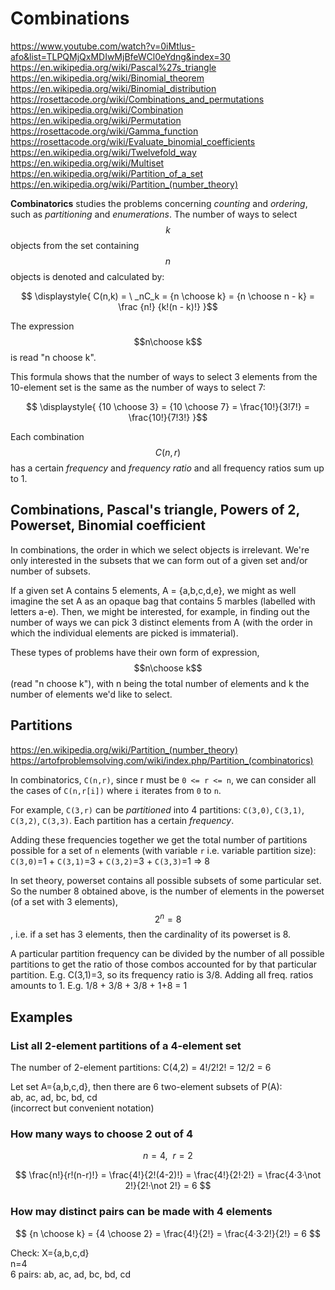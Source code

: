 # Combinations

https://www.youtube.com/watch?v=0iMtlus-afo&list=TLPQMjQxMDIwMjBfeWCl0eYdng&index=30
https://en.wikipedia.org/wiki/Pascal%27s_triangle
https://en.wikipedia.org/wiki/Binomial_theorem
https://en.wikipedia.org/wiki/Binomial_distribution
https://rosettacode.org/wiki/Combinations_and_permutations
https://en.wikipedia.org/wiki/Combination
https://en.wikipedia.org/wiki/Permutation
https://rosettacode.org/wiki/Gamma_function
https://rosettacode.org/wiki/Evaluate_binomial_coefficients
https://en.wikipedia.org/wiki/Twelvefold_way
https://en.wikipedia.org/wiki/Multiset
https://en.wikipedia.org/wiki/Partition_of_a_set
https://en.wikipedia.org/wiki/Partition_(number_theory)






**Combinatorics** studies the problems concerning *counting* and *ordering*, such as *partitioning* and *enumerations*. The number of ways to select $$k$$ objects from the set containing $$n$$ objects is denoted and calculated by:

$$
\displaystyle{
C(n,k) = \ _nC_k = 
{n \choose k} = 
{n \choose n - k} = 
\frac {n!} {k!(n - k)!}
}$$

The expression $$n\choose k$$ is read "n choose k".

This formula shows that the number of ways to select 3 elements from the 10-element set is the same as the number of ways to select 7:

$$
\displaystyle{
{10 \choose 3} = {10 \choose 7} = \frac{10!}{3!7!} = \frac{10!}{7!3!}
}$$



Each combination $$C(n,r)$$ has a certain *frequency* and *frequency ratio* and all frequency ratios sum up to 1.


## Combinations, Pascal's triangle, Powers of 2, Powerset, Binomial coefficient

In combinations, the order in which we select objects is irrelevant. We're only interested in the subsets that we can form out of a given set and/or number of subsets.

If a given set A contains 5 elements, A = {a,b,c,d,e}, we might as well imagine the set A as an opaque bag that contains 5 marbles (labelled with letters a-e). Then, we might be interested, for example, in finding out the number of ways we can pick 3 distinct elements from A (with the order in which the individual elements are picked is immaterial).

These types of problems have their own form of expression, $$n\choose k$$ (read "n choose k"), with n being the total number of elements and k the number of elements we'd like to select.











## Partitions

https://en.wikipedia.org/wiki/Partition_(number_theory)
https://artofproblemsolving.com/wiki/index.php/Partition_(combinatorics)

In combinatorics, `C(n,r)`, since r must be `0 <= r <= n`, we can consider all the cases of `C(n,r[i])` where `i` iterates from `0` to `n`.

For example, `C(3,r)` can be *partitioned* into 4 partitions: 
`C(3,0)`, `C(3,1)`, `C(3,2)`, `C(3,3)`. Each partition has a certain *frequency*.

Adding these frequencies together we get the total number of partitions possible for a set of `n` elements (with variable `r` i.e. variable partition size): `C(3,0)`=1 + `C(3,1)`=3 + `C(3,2)`=3 + `C(3,3)`=1 => 8

In set theory, powerset contains all possible subsets of some particular set. So the number 8 obtained above, is the number of elements in the powerset (of a set with 3 elements), $$2^n = 8$$, i.e. if a set has 3 elements, then the cardinality of its powerset is 8.

A particular partition frequency can be divided by the number of all possible partitions to get the ratio of those combos accounted for by that particular partition. E.g. C(3,1)=3, so its frequency ratio is 3/8. Adding all freq. ratios amounts to 1. E.g. 1/8 + 3/8 + 3/8 + 1+8 = 1





## Examples

### List all 2-element partitions of a 4-element set

The number of 2-element partitions: C(4,2) = 4!/2!2! = 12/2 = 6

Let set A={a,b,c,d}, then there are 6 two-element subsets of P(A):     
ab, ac, ad, bc, bd, cd     
(incorrect but convenient notation)


### How many ways to choose 2 out of 4

$$n=4,\ \ r=2$$

$$
\frac{n!}{r!(n-r)!} 
= \frac{4!}{2!(4-2)!} 
= \frac{4!}{2!·2!}
= \frac{4·3·\not 2!}{2!·\not 2!} 
= 6
$$




### How may distinct pairs can be made with 4 elements

$$
{n \choose k} = 
{4 \choose 2} = 
\frac{4!}{2!} = 
\frac{4·3·2!}{2!} = 
6
$$

Check:
X={a,b,c,d}     
n=4     
6 pairs: ab, ac, ad, bc, bd, cd
